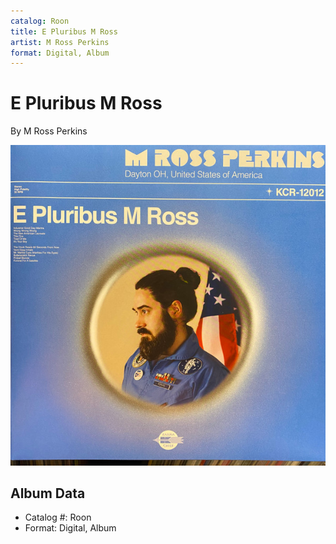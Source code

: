 ```yaml
---
catalog: Roon
title: E Pluribus M Ross
artist: M Ross Perkins
format: Digital, Album
---
```


# E Pluribus M Ross

By M Ross Perkins

![](../../assets/albumcovers/M_Ross_Perkins-E_Pluribus_M_Ross.png)

## Album Data

- Catalog #: Roon
- Format: Digital, Album


